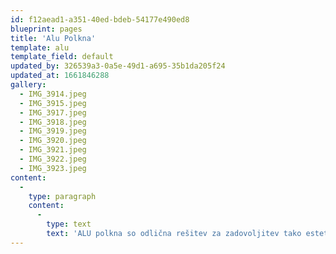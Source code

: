 ```yaml
---
id: f12aead1-a351-40ed-bdeb-54177e490ed8
blueprint: pages
title: 'Alu Polkna'
template: alu
template_field: default
updated_by: 326539a3-0a5e-49d1-a695-35b1da205f24
updated_at: 1661846288
gallery:
  - IMG_3914.jpeg
  - IMG_3915.jpeg
  - IMG_3917.jpeg
  - IMG_3918.jpeg
  - IMG_3919.jpeg
  - IMG_3920.jpeg
  - IMG_3921.jpeg
  - IMG_3922.jpeg
  - IMG_3923.jpeg
content:
  -
    type: paragraph
    content:
      -
        type: text
        text: 'ALU polkna so odlična rešitev za zadovoljitev tako estetskih kot tudi funkcionalnih zahtev kupca. So popoln element za vgradnjo v tradicionalna arhitekturna področja in priobalne kraje kjer so polkna nepogrešljiv element gradnje. Ščitijo pred neugodnimi vremenskimi vplivi (burja, dež, sneg) in pred soncem ter vročino. Ker so narejena iz kvalitetnih materialov so enostavna za uporabo in vzdrževanje, hkrati pa jim kvalitetni materiali omogočajo dolgo življenjsko dobo.'
---
```

